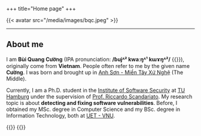 +++
title="Home page"
+++

{{< avatar src="/media/images/bqc.jpeg" >}}

---
## About me
I am **Bùi Quang Cường** (IPA pronunciation: **/ɓujᴬ² kwaːŋᴬ¹ kɯɤŋᴬ²/** {{<inline-audio audio-src="/media/audios/bui_quang_cuong.mp3">}}), originally come from **Vietnam**. People often refer to me by the given name **Cường**. I was born and brought up in [Anh Sơn - ](https://www.youtube.com/watch?v=aEQ8Bn6TUdQ)[Miền Tây Xứ Nghệ](https://www.youtube.com/watch?v=gnRnloNXuHQ) (The Middle).

Currently, I am a Ph.D. student in the [Institute of Software Security](https://www.tuhh.de/softsec) at [TU Hamburg](https://www.tuhh.de) under the supervision of [Prof. Riccardo Scandariato](https://scandariato.org). My research topic is about **detecting and fixing software vulnerabilities**. Before, I obtained my MSc. degree in Computer Science and my BSc. degree in Information Technology, both at [UET - VNU](https://uet.vnu.edu.vn).

{{<fa-script>}}
{{<inline-audio-script>}}